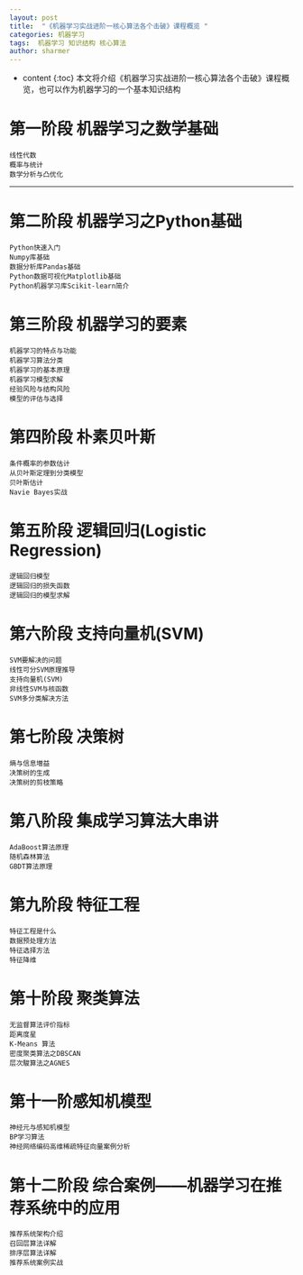 ```yaml
---
layout: post
title:  "《机器学习实战进阶一核心算法各个击破》课程概览 "
categories: 机器学习
tags:  机器学习 知识结构 核心算法
author: sharmer
---
```


* content
{:toc}
本文将介绍《机器学习实战进阶一核心算法各个击破》课程概览，也可以作为机器学习的一个基本知识结构

# 第一阶段 机器学习之数学基础	 #
    线性代数
	概率与统计
	数学分析与凸优化
----------




# 第二阶段 机器学习之Python基础	 #
    Python快速入门
    Numpy库基础
	数据分析库Pandas基础
	Python数据可视化Matplotlib基础
	Python机器学习库Scikit-learn简介
	
# 第三阶段	机器学习的要素 #
    机器学习的特点与功能
	机器学习算法分类
    机器学习的基本原理	
    机器学习模型求解
    经验风险与结构风险
	模型的评估与选择
	
# 第四阶段	朴素贝叶斯	 #
    条件概率的参数估计
    从贝叶斯定理到分类模型
    贝叶斯估计
	Navie Bayes实战

# 第五阶段 逻辑回归(Logistic Regression) #	
    逻辑回归模型
	逻辑回归的损失函数
	逻辑回归的模型求解
	
# 第六阶段 支持向量机(SVM) #	
    SVM要解决的问题
    线性可分SVM原理推导
    支持向量机(SVM)	
    非线性SVM与核函数
	SVM多分类解决方法

# 第七阶段 决策树	 #
    熵与信息増益
	决策树的生成
	决策树的剪枝策略

# 第八阶段 集成学习算法大串讲	 #
    AdaBoost算法原理
	随机森林算法
	GBDT算法原理
	

# 第九阶段	特征工程 #
    特征工程是什么
    数据预处理方法
	特征选择方法
	特征降维
	

# 第十阶段  聚类算法 #
    无监督算法评价指标	
    距离度星
	K-Means 算法
	密度聚类算法之DBSCAN
	层次駿算法之AGNES

# 第十一阶感知机模型 #
    神经元与感知机模型
	BP学习算法
	神经网络编码高维稀疏特征向量案例分析

# 第十二阶段 综合案例——机器学习在推荐系统中的应用 #	
    推荐系统架构介绍
	召回层算法详解
	排序层算法详解
	推荐系统案例实战